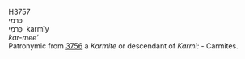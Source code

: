 <body>
  <p>H3757<br>  כּרמי  <br> כַּרמִי  ‎  karmı̂y  <br><i>kar-mee‘ </i><br>Patronymic from <a href="h3756.htm">3756</a>  a <i>Karmite</i> or descendant of <i>Karmi: - </i>Carmites.<br></p>
 </body>